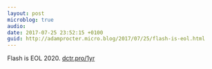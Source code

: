 ```yaml
---
layout: post
microblog: true
audio: 
date: 2017-07-25 23:52:15 +0100
guid: http://adamprocter.micro.blog/2017/07/25/flash-is-eol.html
---
```

Flash is EOL 2020. [dctr.pro/1yr](http://dctr.pro/1yr)
